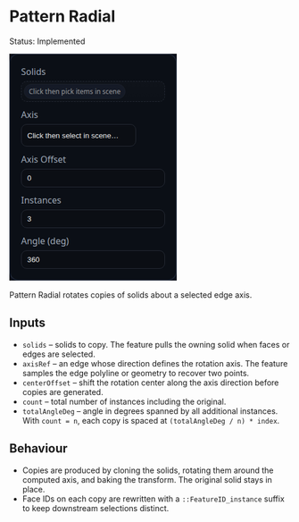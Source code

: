 # Pattern Radial

Status: Implemented

![Pattern Radial feature dialog](Pattern_Radial.png)

Pattern Radial rotates copies of solids about a selected edge axis.

## Inputs
- `solids` – solids to copy. The feature pulls the owning solid when faces or edges are selected.
- `axisRef` – an edge whose direction defines the rotation axis. The feature samples the edge polyline or geometry to recover two points.
- `centerOffset` – shift the rotation center along the axis direction before copies are generated.
- `count` – total number of instances including the original.
- `totalAngleDeg` – angle in degrees spanned by all additional instances. With `count = n`, each copy is spaced at `(totalAngleDeg / n) * index`.

## Behaviour
- Copies are produced by cloning the solids, rotating them around the computed axis, and baking the transform. The original solid stays in place.
- Face IDs on each copy are rewritten with a `::FeatureID_instance` suffix to keep downstream selections distinct.
